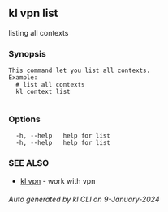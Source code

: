 ## kl vpn list

listing all contexts

### Synopsis

```
This command let you list all contexts.
Example:
  # list all contexts
  kl context list
	
```

### Options

```
  -h, --help   help for list
  -h, --help   help for list
```

### SEE ALSO

* [kl vpn](kl_vpn.md)  - work with vpn

###### Auto generated by kl CLI on 9-January-2024
